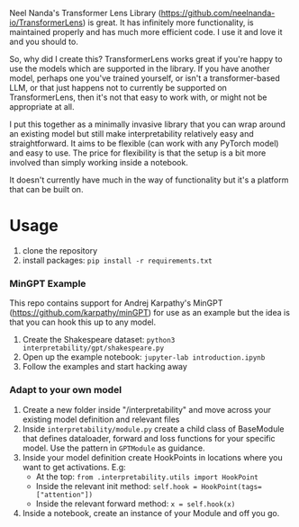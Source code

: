 Neel Nanda's Transformer Lens Library (https://github.com/neelnanda-io/TransformerLens) is great. It has infinitely more functionality, is maintained properly and has much more efficient code. I use it and love it and you should to.

So, why did I create this? TransformerLens works great if you're happy to use the models which are supported in the library. If you have another model, perhaps one you've trained yourself, or isn't a transformer-based LLM, or that just happens not to currently be supported on TransformerLens, then it's not that easy to work with, or might not be appropriate at all.

I put this together as a minimally invasive library that you can wrap around an existing model but still make interpretability relatively easy and straightforward. It aims to be flexible (can work with any PyTorch model) and easy to use. The price for flexibility is that the setup is a bit more involved than simply working inside a notebook.

It doesn't currently have much in the way of functionality but it's a platform that can be built on.

# Usage

1. clone the repository
2. install packages: `pip install -r requirements.txt`

### MinGPT Example

This repo contains support for Andrej Karpathy's MinGPT (https://github.com/karpathy/minGPT) for use as an example but the idea is that you can hook this up to any model.

1. Create the Shakespeare dataset: `python3 interpretability/gpt/shakespeare.py`
2. Open up the example notebook: `jupyter-lab introduction.ipynb`
3. Follow the examples and start hacking away

### Adapt to your own model

1. Create a new folder inside "/interpretability" and move across your existing model definition and relevant files
2. Inside `interpretability/module.py` create a child class of BaseModule that defines dataloader, forward and loss functions for your specific model. Use the pattern in `GPTModule` as guidance.
3. Inside your model definition create HookPoints in locations where you want to get activations. E.g:
    - At the top: `from .interpretability.utils import HookPoint`
    - Inside the relevant init method: `self.hook = HookPoint(tags=["attention"])`
    - Inside the relevant forward method: `x = self.hook(x)`
4. Inside a notebook, create an instance of your Module and off you go.

